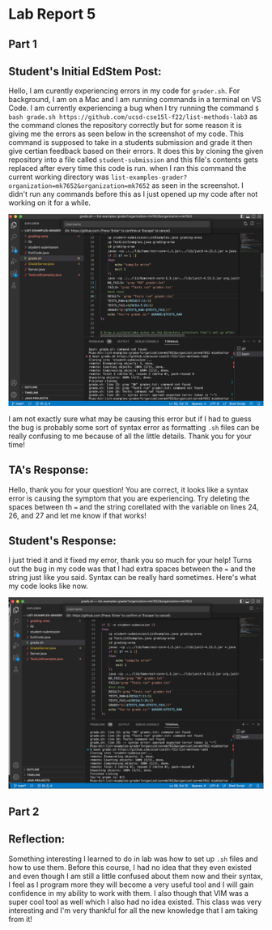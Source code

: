 # Lab Report 5

## Part 1

## Student's Initial EdStem Post:

Hello, I am curently experiencing errors in my code for `grader.sh`. For background, I am on a Mac and I am running commands in a terminal on VS Code. I am currently experiencing a bug when I try running the command `$ bash grade.sh https://github.com/ucsd-cse15l-f22/list-methods-lab3` as the command clones the repository correctly but for some reason it is giving me the errors as seen below in the screenshot of my code. This command is supposed to take in a students submission and grade it then give certian feedback based on their errors. It does this by cloning the given repository into a file called `student-submission` and this file's contents gets replaced after every time this code is run. when I ran this command the current working directory was `list-examples-grader?organization=mk7652&organization=mk7652` as seen in the screenshot. I didn't run any commands before this as I just opened up my code after not working on it for a while. 

![Image](CSE15L_labreport5_1.png)

I am not exactly sure what may be causing this error but if I had to guess the bug is probably some sort of syntax error as formatting `.sh` files can be really confusing to me because of all the little details. Thank you for your time!

## TA's Response:

Hello, thank you for your question! You are correct, it looks like a syntax error is causing the symptom that you are experiencing. Try deleting the spaces between th `=` and the string corellated with the variable on lines 24, 26, and 27 and let me know if that works!

## Student's Response:

I just tried it and it fixed my error, thank you so much for your help! Turns out the bug in my code was that I had extra spaces between the `=` and the string just like you said. Syntax can be really hard sometimes. Here's what my code looks like now.

![Image](CSE15L_labreport5_2.png)

## Part 2

## Reflection:

Something interesting I learned to do in lab was how to set up `.sh` files and how to use them. Before this course, I had no idea that they even existed and even though I am still a little confused about them now and their syntax, I feel as I program more they will become a very useful tool and I will gain confidence in my ability to work with them. I also though that VIM was a super cool tool as well which I also had no idea existed. This class was very interesting and I'm very thankful for all the new knowledge that I am taking from it!




